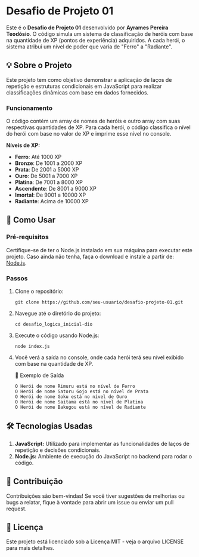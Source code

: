 # Desafio de Projeto 01

Este é o **Desafio de Projeto 01** desenvolvido por **Ayrames Pereira Teodósio**. O código simula um sistema de classificação de heróis com base na quantidade de XP (pontos de experiência) adquiridos. A cada herói, o sistema atribui um nível de poder que varia de "Ferro" a "Radiante".

## 💡 Sobre o Projeto

Este projeto tem como objetivo demonstrar a aplicação de laços de repetição e estruturas condicionais em JavaScript para realizar classificações dinâmicas com base em dados fornecidos.

### Funcionamento

O código contém um array de nomes de heróis e outro array com suas respectivas quantidades de XP. Para cada herói, o código classifica o nível do herói com base no valor de XP e imprime esse nível no console.

**Níveis de XP:**
- **Ferro**: Até 1000 XP
- **Bronze**: De 1001 a 2000 XP
- **Prata**: De 2001 a 5000 XP
- **Ouro**: De 5001 a 7000 XP
- **Platina**: De 7001 a 8000 XP
- **Ascendente**: De 8001 a 9000 XP
- **Imortal**: De 9001 a 10000 XP
- **Radiante**: Acima de 10000 XP

## 🚀 Como Usar

### Pré-requisitos

Certifique-se de ter o Node.js instalado em sua máquina para executar este projeto. Caso ainda não tenha, faça o download e instale a partir de: [Node.js](https://nodejs.org/).

### Passos

1. Clone o repositório:

   ```
   git clone https://github.com/seu-usuario/desafio-projeto-01.git
   ```
   
2. Navegue até o diretório do projeto:

   ```
   cd desafio_logica_inicial-dio
   ```
   
4. Execute o código usando Node.js:

   ```
   node index.js
   ```
   
5. Você verá a saída no console, onde cada herói terá seu nível exibido com base na quantidade de XP.

   🤖 Exemplo de Saída

   ```
   O Herói de nome Rimuru está no nível de Ferro
   O Herói de nome Satoru Gojo está no nível de Prata
   O Herói de nome Goku está no nível de Ouro
   O Herói de nome Saitama está no nível de Platina
   O Herói de nome Bakugou está no nível de Radiante
   ```

## 🛠️ Tecnologias Usadas

1. **JavaScript:** Utilizado para implementar as funcionalidades de laços de repetição e decisões condicionais.
2. **Node.js:** Ambiente de execução do JavaScript no backend para rodar o código.

## 🤖 Contribuição
Contribuições são bem-vindas! Se você tiver sugestões de melhorias ou bugs a relatar, fique à vontade para abrir um issue ou enviar um pull request.

## 🔗 Licença
Este projeto está licenciado sob a Licença MIT - veja o arquivo LICENSE para mais detalhes.
